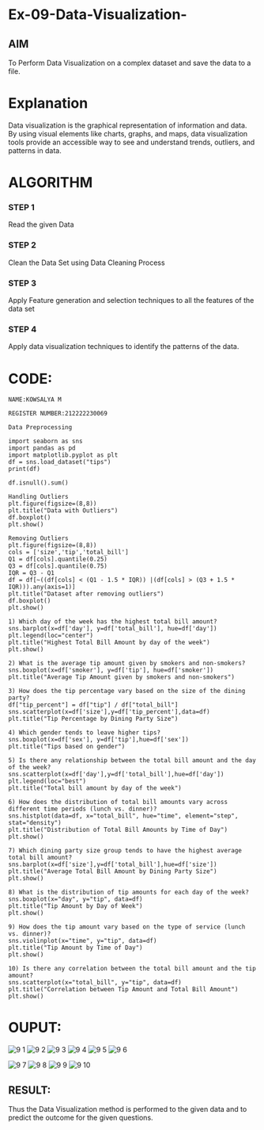 # Ex-09-Data-Visualization-

## AIM
To Perform Data Visualization on a complex dataset and save the data to a file. 

# Explanation
Data visualization is the graphical representation of information and data. By using visual elements like charts, graphs, and maps, data visualization tools provide an accessible way to see and understand trends, outliers, and patterns in data.

# ALGORITHM
### STEP 1
Read the given Data
### STEP 2
Clean the Data Set using Data Cleaning Process
### STEP 3
Apply Feature generation and selection techniques to all the features of the data set
### STEP 4
Apply data visualization techniques to identify the patterns of the data.


# CODE:
```
NAME:KOWSALYA M

REGISTER NUMBER:212222230069

Data Preprocessing

import seaborn as sns
import pandas as pd
import matplotlib.pyplot as plt
df = sns.load_dataset("tips")
print(df)

df.isnull().sum()

Handling Outliers
plt.figure(figsize=(8,8))
plt.title("Data with Outliers")
df.boxplot()
plt.show()

Removing Outliers
plt.figure(figsize=(8,8))
cols = ['size','tip','total_bill']
Q1 = df[cols].quantile(0.25)
Q3 = df[cols].quantile(0.75)
IQR = Q3 - Q1
df = df[~((df[cols] < (Q1 - 1.5 * IQR)) |(df[cols] > (Q3 + 1.5 * IQR))).any(axis=1)]
plt.title("Dataset after removing outliers")
df.boxplot()
plt.show()

1) Which day of the week has the highest total bill amount?
sns.barplot(x=df['day'], y=df['total_bill'], hue=df['day'])
plt.legend(loc="center")
plt.title("Highest Total Bill Amount by day of the week")
plt.show()

2) What is the average tip amount given by smokers and non-smokers?
sns.boxplot(x=df['smoker'], y=df['tip'], hue=df['smoker'])
plt.title("Average Tip Amount given by smokers and non-smokers")

3) How does the tip percentage vary based on the size of the dining party?
df["tip_percent"] = df["tip"] / df["total_bill"]
sns.scatterplot(x=df['size'],y=df['tip_percent'],data=df)
plt.title("Tip Percentage by Dining Party Size")

4) Which gender tends to leave higher tips?
sns.boxplot(x=df['sex'], y=df['tip'],hue=df['sex'])
plt.title("Tips based on gender")

5) Is there any relationship between the total bill amount and the day of the week?
sns.scatterplot(x=df['day'],y=df['total_bill'],hue=df['day'])
plt.legend(loc="best")
plt.title("Total bill amount by day of the week")

6) How does the distribution of total bill amounts vary across different time periods (lunch vs. dinner)?
sns.histplot(data=df, x="total_bill", hue="time", element="step", stat="density")
plt.title("Distribution of Total Bill Amounts by Time of Day")
plt.show()

7) Which dining party size group tends to have the highest average total bill amount?
sns.barplot(x=df['size'],y=df['total_bill'],hue=df['size'])
plt.title("Average Total Bill Amount by Dining Party Size")
plt.show()

8) What is the distribution of tip amounts for each day of the week?
sns.boxplot(x="day", y="tip", data=df)
plt.title("Tip Amount by Day of Week")
plt.show()

9) How does the tip amount vary based on the type of service (lunch vs. dinner)?
sns.violinplot(x="time", y="tip", data=df)
plt.title("Tip Amount by Time of Day")
plt.show()

10) Is there any correlation between the total bill amount and the tip amount?
sns.scatterplot(x="total_bill", y="tip", data=df)
plt.title("Correlation between Tip Amount and Total Bill Amount")
plt.show()

```
# OUPUT:
![9 1](https://github.com/Kowsalyasathya/Ex-08-Data-Visualization_1/assets/118671457/326d6dae-e0e3-43c7-b34c-acbb050c42ca)
![9 2](https://github.com/Kowsalyasathya/Ex-08-Data-Visualization_1/assets/118671457/f345c9b3-d592-4db6-bd85-6683e81ec110)
![9 3](https://github.com/Kowsalyasathya/Ex-08-Data-Visualization_1/assets/118671457/c96c0792-756b-4bdd-91df-49ba577b2003)
![9 4](https://github.com/Kowsalyasathya/Ex-08-Data-Visualization_1/assets/118671457/95d05b50-10f8-4ebe-8c21-9b70a42f61c9)
![9 5](https://github.com/Kowsalyasathya/Ex-08-Data-Visualization_1/assets/118671457/40347d79-db63-4c19-9299-082a30e0e979)
![9 6](https://github.com/Kowsalyasathya/Ex-08-Data-Visualization_1/assets/118671457/962194ef-2759-4f9c-a9e2-dbb2bec621e6)

![9 7](https://github.com/Kowsalyasathya/Ex-08-Data-Visualization_1/assets/118671457/b3c70f1b-7924-4474-8b7a-13813e685350)
![9 8](https://github.com/Kowsalyasathya/Ex-08-Data-Visualization_1/assets/118671457/eb13e15c-dba8-4a4b-bf25-b1e135518dbb)
![9 9](https://github.com/Kowsalyasathya/Ex-08-Data-Visualization_1/assets/118671457/7eac7f8e-be8d-4843-890b-6ba3c7e77de9)
![9 10](https://github.com/Kowsalyasathya/Ex-08-Data-Visualization_1/assets/118671457/4ef296b2-009f-45a9-8786-12190c971045)

## RESULT:

Thus the Data Visualization method is performed to the given data and to predict the outcome for the given questions.

